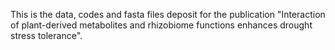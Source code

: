 This is the data, codes and fasta files deposit for the publication "Interaction of plant-derived metabolites and rhizobiome functions enhances drought stress tolerance".
